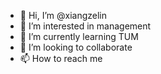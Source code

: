 - 👋 Hi, I’m @xiangzelin
- 👀 I’m interested in management
- 🌱 I’m currently learning TUM
- 💞️ I’m looking to collaborate 
- 📫 How to reach me 

<!---
xiangzelin/xiangzelin is a ✨ special ✨ repository because its `README.md` (this file) appears on your GitHub profile.
You can click the Preview link to take a look at your changes.
--->
